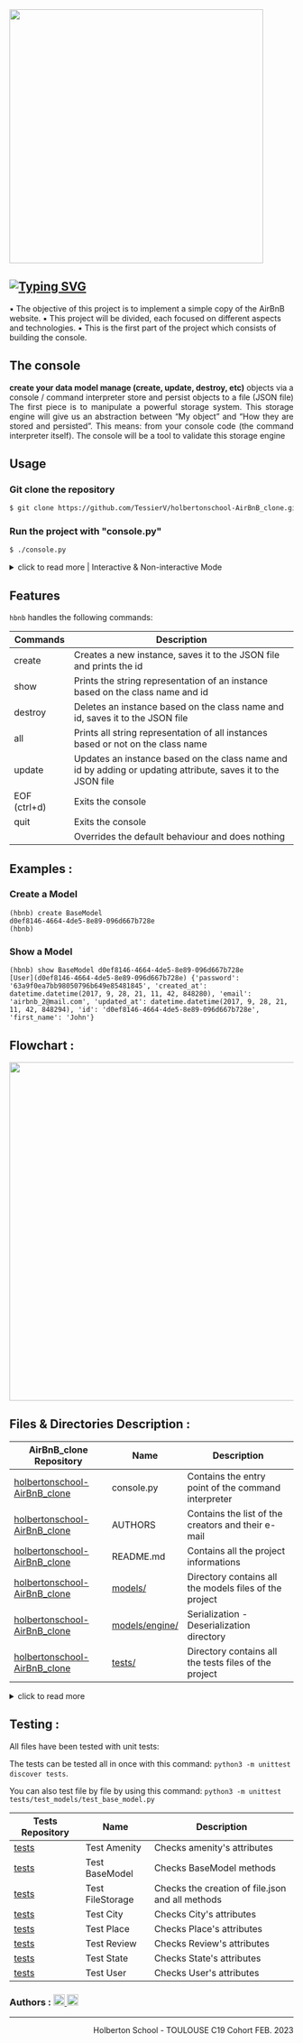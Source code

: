 <img width="450" src="https://user-images.githubusercontent.com/113889290/220651819-3bb7044c-f49b-4cd6-b7e3-fb2b6ecde871.png">

<h2><a href="https://git.io/typing-svg"><img src="https://readme-typing-svg.demolab.com?font=Fira+Code&weight=700&size=44&pause=1000&color=CF0000&center=true&vCenter=true&width=735&height=45&lines=Introduction+to+AirBnb+clone" alt="Typing SVG" /></a></h2>
▪ The objective of this project is to implement a simple copy of the AirBnB website.   ▪ This project will be divided, each focused on different aspects and technologies. 
▪ This is the first part of the project which consists of building the console.  

<h2>The console</h2>
<p align="justify"><b>create your data model
manage (create, update, destroy, etc)</b> objects via a console / command interpreter
store and persist objects to a file (JSON file)
The first piece is to manipulate a powerful storage system.  This storage engine will give us an abstraction between “My object” and “How they are stored and persisted”. This means: from your console code (the command interpreter itself).
The console will be a tool to validate this storage engine</p>

<h2> Usage </h2>

<h3>Git clone the repository</h3>  

```bash  
$ git clone https://github.com/TessierV/holbertonschool-AirBnB_clone.git  
```  

<h3>Run the project with "console.py"</h3>  

```bash
$ ./console.py
```

<details><summary>click to read more | Interactive & Non-interactive Mode </summary>

<h2> Features </h2>
    
<h3>Interactive Mode</h3>

```bash
$ ./console.py
(hbnb) help

Documented commands (type help <topic>):
========================================
EOF  all create  destroy help  quit show update

(hbnb) quit
$
```

<h3>Non Interactive Mode</h3>

```bash
$ echo "help" | ./console.py
(hbnb) 
Documented commands (type help <topic>):
========================================
EOF  all  create  destroy  help  quit  show  update
$
```
</details>

<h2> Features </h2>  
    
`hbnb` handles the following commands:
    
 | Commands | Description                                     |
|----------|-----------------------------------------------|
|  create     | 	Creates a new instance, saves it to the JSON file and prints the id   |
|  show    | Prints the string representation of an instance based on the class name and id  |
|  destroy    |    Deletes an instance based on the class name and id, saves it to the JSON file  |
|   all  |   Prints all string representation of all instances based or not on the class name   |
|    update    |   Updates an instance based on the class name and id by adding or updating attribute, saves it to the JSON file    |
|    EOF (ctrl+d)   |   Exits the console    |
|    quit  |   Exits the console    |
|    <emptyline>   |   Overrides the default behaviour and does nothing    |

    
<h2> Examples :</h2>

<h3>Create a Model</h3>

```
(hbnb) create BaseModel
d0ef8146-4664-4de5-8e89-096d667b728e
(hbnb)

```

<h3>Show a Model</h3>

```
(hbnb) show BaseModel d0ef8146-4664-4de5-8e89-096d667b728e
[User](d0ef8146-4664-4de5-8e89-096d667b728e) {'password': '63a9f0ea7bb98050796b649e85481845', 'created_at': datetime.datetime(2017, 9, 28, 21, 11, 42, 848280), 'email': 'airbnb_2@mail.com', 'updated_at': datetime.datetime(2017, 9, 28, 21, 11, 42, 848294), 'id': 'd0ef8146-4664-4de5-8e89-096d667b728e', 'first_name': 'John'}

```

<h2> Flowchart :</h2>

<img width="600" src="https://user-images.githubusercontent.com/113889290/220693285-b293179e-b126-4204-a55d-5ebc67c896f3.png">


<h2> Files & Directories Description :</h2>

|  AirBnB_clone Repository            | Name                         | Description           |
|  --------------|---------------|------------------------------------------ |
|  [holbertonschool-AirBnB_clone](https://github.com/TessierV/holbertonschool-AirBnB_clone) | console.py | Contains the entry point of the command interpreter | 
|  [holbertonschool-AirBnB_clone](https://github.com/TessierV/holbertonschool-AirBnB_clone) | AUTHORS | Contains the list of the creators and their e-mail | 
|  [holbertonschool-AirBnB_clone](https://github.com/TessierV/holbertonschool-AirBnB_clone) | README.md | Contains all the project informations | 
|  [holbertonschool-AirBnB_clone](https://github.com/TessierV/holbertonschool-AirBnB_clone) |  [models/](https://github.com/TessierV/holbertonschool-AirBnB_clone/tree/main/models) | Directory contains all the models files of the project |
|  [holbertonschool-AirBnB_clone](https://github.com/TessierV/holbertonschool-AirBnB_clone) | [models/engine/](https://github.com/TessierV/holbertonschool-AirBnB_clone/tree/main/models/engine) | Serialization - Deserialization directory
|  [holbertonschool-AirBnB_clone](https://github.com/TessierV/holbertonschool-AirBnB_clone) | [tests/](https://github.com/TessierV/holbertonschool-AirBnB_clone/tree/main/tests) | Directory contains all the tests files of the project | 

<details><summary>click to read more</summary>

|  Models Repository            | Name                         | Description           |
|  --------------|---------------|------------------------------------------ |
|[models](https://github.com/TessierV/holbertonschool-AirBnB_clone/tree/main/models)| init.py | Create a unique FileStorage instance
|[models](https://github.com/TessierV/holbertonschool-AirBnB_clone/tree/main/models)| base_model.py | Defines all common attributes/methods for other classes
|[models](https://github.com/TessierV/holbertonschool-AirBnB_clone/tree/main/models)| user.py | User that inherits from BaseModel - email/password/first_name/last_name
|[models](https://github.com/TessierV/holbertonschool-AirBnB_clone/tree/main/models)| city.py | City that inherits from BaseModel - state_id/name
|[models](https://github.com/TessierV/holbertonschool-AirBnB_clone/tree/main/models)| place.py | Place that inherits from BaseModel - <br>city_id/user_id/name/description/number_rooms/number_bathrooms/<br>max_guest/price_by_night/<br>latitude/longitude/amenity_ids
|[models](https://github.com/TessierV/holbertonschool-AirBnB_clone/tree/main/models)| review.py | Review that inherits from BaseModel - place_id/user_id/text
|[models](https://github.com/TessierV/holbertonschool-AirBnB_clone/tree/main/models)| state.py | State that inherits from BaseModel - name
|[models](https://github.com/TessierV/holbertonschool-AirBnB_clone/tree/main/models)| amenity.py | Amenity that inherits from BaseModel - name
|[models](https://github.com/TessierV/holbertonschool-AirBnB_clone/tree/main/models)| [engine/](https://github.com/TessierV/holbertonschool-AirBnB_clone/tree/main/models/engine) | Serialization - Deserialization directory

|  Engine Repository            | Name                         | Description           |
|  --------------|---------------|------------------------------------------ |
|[engine](https://github.com/TessierV/holbertonschool-AirBnB_clone/tree/main/models/engine)| init.py | Create a unique FileStorage instance
|[engine](https://github.com/TessierV/holbertonschool-AirBnB_clone/tree/main/models/engine)| file_storage.py |  Serialization - Deserialization

</details>

<h2> Testing :</h2>
All files have been tested with unit tests:

The tests can be tested all in once with this command: `python3 -m unittest discover tests`.

You can also test file by file by using this command: `python3 -m unittest tests/test_models/test_base_model.py`

|  Tests Repository            | Name                         | Description           |
|  --------------|---------------|------------------------------------------ |
|[tests](https://github.com/TessierV/holbertonschool-AirBnB_clone/tree/main/tests)| Test Amenity  | Checks amenity's attributes |
|[tests](https://github.com/TessierV/holbertonschool-AirBnB_clone/tree/main/tests)| Test BaseModel | Checks BaseModel methods |
|[tests](https://github.com/TessierV/holbertonschool-AirBnB_clone/tree/main/tests)| Test FileStorage | Checks the creation of file.json and all methods |
|[tests](https://github.com/TessierV/holbertonschool-AirBnB_clone/tree/main/tests)| Test City | Checks City's attributes |
|[tests](https://github.com/TessierV/holbertonschool-AirBnB_clone/tree/main/tests)| Test Place  | Checks Place's attributes |
|[tests](https://github.com/TessierV/holbertonschool-AirBnB_clone/tree/main/tests)| Test Review | Checks Review's attributes |
|[tests](https://github.com/TessierV/holbertonschool-AirBnB_clone/tree/main/tests)| Test State | Checks State's attributes |
|[tests](https://github.com/TessierV/holbertonschool-AirBnB_clone/tree/main/tests)| Test User | Checks User's attributes |


<h3>Authors :
    <a href="https://www.linkedin.com/in/nguyensonia/">
       <img alt="Anurag Hazra | CodeSandbox" height="20px" src="https://img.shields.io/badge/NguyenSonia-4A6552?style=for-the-badge&logo=linkedin&logoColor=white" />
    </a>
    <a href="https://www.linkedin.com/in/vanessa-tessier-601794252/">
        <img alt="Anurag Hazra | CodeSandbox" height="20px" src="https://img.shields.io/badge/TessierVanessa-4A6552?style=for-the-badge&logo=linkedin&logoColor=white"/>
    </a>
    </h3>
<hr>
<p align="right">Holberton School - TOULOUSE C19 Cohort FEB. 2023
</p>
